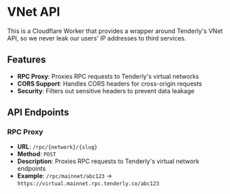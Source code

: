 # VNet API

This is a Cloudflare Worker that provides a wrapper around Tenderly's VNet API, so we never leak our users' IP addresses to third services.

## Features

- **RPC Proxy**: Proxies RPC requests to Tenderly's virtual networks
- **CORS Support**: Handles CORS headers for cross-origin requests
- **Security**: Filters out sensitive headers to prevent data leakage

## API Endpoints

### RPC Proxy

- **URL**: `/rpc/{network}/{slug}`
- **Method**: `POST`
- **Description**: Proxies RPC requests to Tenderly's virtual network endpoints
- **Example**: `/rpc/mainnet/abc123` → `https://virtual.mainnet.rpc.tenderly.co/abc123`
